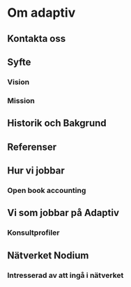 # Om adaptiv

## Kontakta oss

## Syfte

### Vision

### Mission

## Historik och Bakgrund

## Referenser

## Hur vi jobbar

### Open book accounting

## Vi som jobbar på Adaptiv

### Konsultprofiler

## Nätverket Nodium

### Intresserad av att ingå i nätverket
